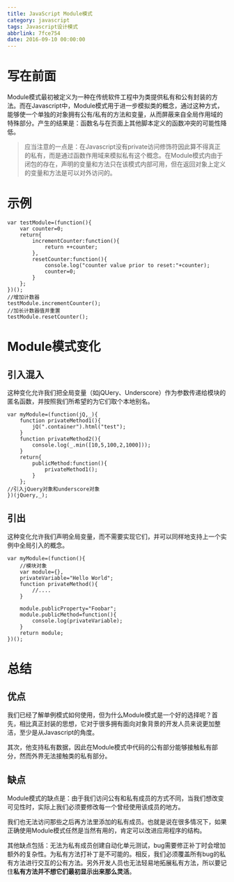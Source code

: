 ```yaml
---
title: JavaScript Module模式
category: javascript
tags: Javascript设计模式
abbrlink: 7fce754
date: 2016-09-10 00:00:00
---
```



# 写在前面
Module模式最初被定义为一种在传统软件工程中为类提供私有和公有封装的方法。而在Javascript中，Module模式用于进一步模拟类的概念，通过这种方式，能够使一个单独的对象拥有公有/私有的方法和变量，从而屏蔽来自全局作用域的特殊部分。产生的结果是：函数名与在页面上其他脚本定义的函数冲突的可能性降低。
> 应当注意的一点是：在Javascript没有private访问修饰符因此算不得真正的私有，而是通过函数作用域来模拟私有这个概念。在Module模式内由于闭包的存在，声明的变量和方法只在该模式内部可用，但在返回对象上定义的变量和方法是可以对外访问的。

<!--more-->

# 示例
```
var testModule=(function(){
	var counter=0;
	return{
		incrementCounter:function(){
			return ++counter;
		},
		resetCounter:function(){
			console.log("counter value prior to reset:"+counter);
			counter=0;
		}
	};
})();
//增加计数器
testModule.incrementCounter();
//加长计数器值并重置
testModule.resetCounter();
```


# Module模式变化
## 引入混入
这种变化允许我们把全局变量（如jQUery、Underscore）作为参数传递给模块的匿名函数，并按照我们所希望的为它们取个本地别名。

```
var myModule=(function(jQ,_){
	function privateMethod1(){
		jQ(".container").html("test");
	}
	function privateMethod2(){
		console.log(_.min([10,5,100,2,1000]));
	}
	return{
		publicMethod:function(){
			privateMethod1();
		}
	};
//引入jQuery对象和underscore对象
})(jQuery,_);
```
## 引出
这种变化允许我们声明全局变量，而不需要实现它们，并可以同样地支持上一个实例中全局引入的概念。

```
var myModule=(function(){
	//模块对象
	var module={},
	privateVariable="Hello World";
	function privateMethod(){
		//....
	}
	
	module.publicProperty="Foobar";
	module.publicMethod=function(){
		console.log(privateVariable);
	}
	return module;
})();
```

# 总结
## 优点
我们已经了解单例模式如何使用，但为什么Module模式是一个好的选择呢？首先，相比真正封装的思想，它对于很多拥有面向对象背景的开发人员来说更加整洁，至少是从Javascript的角度。

其次，他支持私有数据，因此在Module模式中代码的公有部分能够接触私有部分，然而外界无法接触类的私有部分。

## 缺点
Module模式的缺点是：由于我们访问公有和私有成员的方式不同，当我们想改变可见性时，实际上我们必须要修改每一个曾经使用该成员的地方。

我们也无法访问那些之后再方法里添加的私有成员。也就是说在很多情况下，如果正确使用Module模式任然是当然有用的，肯定可以改进应用程序的结构。

其他缺点包括：无法为私有成员创建自动化单元测试，bug需要修正补丁时会增加额外的复杂性。为私有方法打补丁是不可能的。相反，我们必须覆盖所有bug的私有方法进行交互的公有方法。另外开发人员也无法轻易地拓展私有方法，所以要记住**私有方法并不想它们最初显示出来那么灵活**。
